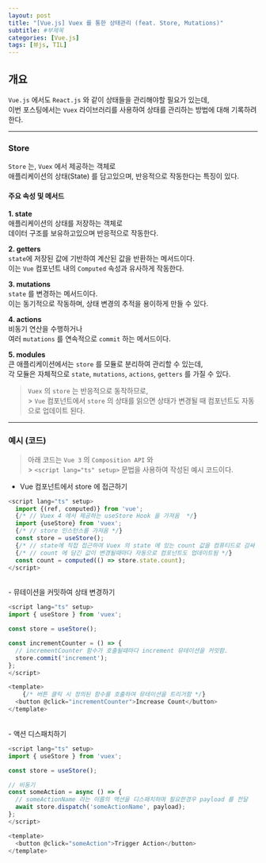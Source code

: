 ```yaml
---
layout: post
title: "[Vue.js] Vuex 를 통한 상태관리 (feat. Store, Mutations)"
subtitle: #부제목
categories: [Vue.js]
tags: [뷰js, TIL]
---
```


## 개요

`Vue.js` 에서도 `React.js` 와 같이 상태들을 관리해야할 필요가 있는데,<br>
이번 포스팅에서는 `Vuex` 라이브러리를 사용하여 상태를 관리하는 방법에 대해 기록하려한다.

---

### Store

`Store` 는, `Vuex` 에서 제공하는 객체로<br>
애플리케이션의 상태(State) 를 담고있으며, 반응적으로 작동한다는 특징이 있다.

#### 주요 속성 및 메서드

**1. state**<br>
애플리케이션의 상태를 저장하는 객체로<br>
데이터 구조를 보유하고있으며 반응적으로 작동한다.

**2. getters**<br>
`state`에 저장된 값에 기반하여 계산된 값을 반환하는 메서드이다.<br>
이는 `Vue` 컴포넌트 내의 `Computed` 속성과 유사하게 작동한다.

**3. mutations**<br>
`state` 를 변경하는 메서드이다.<br>
이는 동기적으로 작동하며, 상태 변경의 추적을 용이하게 만들 수 있다.

**4. actions**<br>
비동기 연산을 수행하거나<br>
여러 `mutations` 를 연속적으로 `commit` 하는 메서드이다.

**5. modules**<br>
큰 애플리케이션에서는 `store` 를 모듈로 분리하여 관리할 수 있는데,<br>
각 모듈은 자체적으로 `state`, `mutations`, `actions`, `getters` 를 가질 수 있다.

> `Vuex` 의 `store` 는 반응적으로 동작하므로,<br> > `Vue` 컴포넌트에서 `store` 의 상태를 읽으면 상태가 변경될 때 컴포넌트도 자동으로 업데이트 된다.

---

### 예시 (코드)

> 아래 코드는 `Vue 3` 의 `Composition API` 와<br> > `<script lang="ts" setup>` 문법을 사용하여 작성된 예시 코드이다.

- Vue 컴포넌트에서 store 에 접근하기

```javascript
<script lang="ts" setup>
  import {(ref, computed)} from 'vue';
  {/* // Vuex 4 에서 제공하는 useStore Hook 을 가져옴  */}
  import {useStore} from 'vuex';
  {/* // store 인스턴스를 가져옴 */}
  const store = useStore();
  {/* // state에 직접 접근하여 Vuex 의 state 에 있는 count 값을 컴퓨티드로 감싸 반응형으로 만듬 */}
  {/* // count 에 담긴 값이 변경될때마다 자동으로 컴포넌트도 업데이트됨 */}
  const count = computed(() => store.state.count);
</script>
```

<br>
- 뮤테이션을 커밋하여 상태 변경하기

```javascript
<script lang="ts" setup>
import { useStore } from 'vuex';

const store = useStore();

const incrementCounter = () => {
  // incrementCounter 함수가 호출될때마다 increment 뮤테이션을 커밋함.
  store.commit('increment');
};
</script>

<template>
    {/* 버튼 클릭 시 정의된 함수를 호출하여 뮤테이션을 트리거함 */}
  <button @click="incrementCounter">Increase Count</button>
</template>
```

<br>
- 액션 디스패치하기

```javascript
<script lang="ts" setup>
import { useStore } from 'vuex';

const store = useStore();

// 비동기
const someAction = async () => {
  // someActionName 라는 이름의 액션을 디스패치하며 필요한경우 payload 를 전달
  await store.dispatch('someActionName', payload);
};
</script>

<template>
  <button @click="someAction">Trigger Action</button>
</template>
```

<br>
